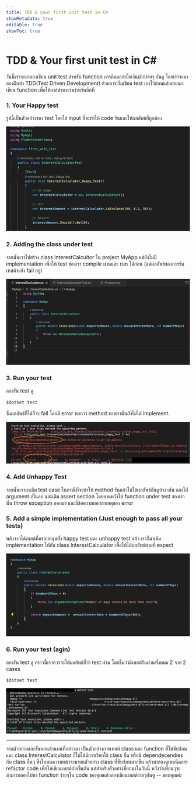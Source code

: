 ```yaml
---
title: TDD & your first unit test in C#
showMetadata: true
editable: true
showToc: true
---
```


# TDD & Your first unit test in C#

วันนี้เราจะมาลองเขียน unit test สำหรับ function การคิดดอกเบี้ยเงินฝากง่ายๆ กันดู โดยเราจะมาลองฝึกทำ TDD(Test Driven Development) ด้วยการเริ่มเขียน test เอาไว้ก่อนแล้วค่อยมาเขียน function เพื่อให้เทสต์ของเราผ่านรันอีกที 


### 1. Your Happy test

รูปนี้เป็นตัวอย่างของ test โดยใส่ input ที่จะทำให้ code รันและให้ผลลัพธ์ที่ถูกต้อง 

![](your-first-test-happy.png)


### 2. Adding the class under test

จากนั้นเราไปสร้าง class InterestCalcultor ใน project MyApp แต่ยังไม่มี implementation เพื่อให้ test ของเรา compile ผ่านและ run ได้ก่อน (แต่ผลลัพธ์ของการรันเทสต์จะยัง fail อยู่)

![](your-app-1.png)

### 3. Run your test

ลองรัน test ดู

```
$dotnet test
```

ซึ่งผลลัพธ์ที่ได้ก็จะ fail โดยมี error บอกว่า method ของเรานั้นยังไม่ได้ implement.

![](test-run-1.png)

### 4. Add Unhappy Test

จากนั้นเรามาเติม test case ในกรณีที่จะทำให้ method รันแล้วไม่ได้ผลลัพธ์กันดูบ้าง เช่น ลองใส่ argument เป็นลบ และเติม assert section โดยคาดหวังให้ function under test ของเรานั้น throw exception ออกมา และมีช้อความบอกสาเหตุของ error

### 5. Add a simple implementation (Just enough to pass all your tests)

หลังจากได้เทสต์ที่ครอบคลุมทั้ง happy test และ unhappy test แล้ว เราก็มาเติม implementation ใหักับ class InterestCalculator เพื่อให้ได้ผลลัพธ์ตามที่ expect

![](your-app-2.png)

### 6. Run your test (agin)

ลองรัน test ดู คราวนี้เราควรจะได้ผลลัพธ์ที่ว่า test ผ่าน โดยขึ้นว่ามีเทสต์รันผ่านทั้งหมด 2 จาก 2 cases

```
$dotnet test
```
![](test-run-2.png)


-----

จากตัวอย่างและขั้นตอนด้านบนที่กล่าวมา เป็นตัวอย่างการเทสต์ class และ function ที่ไม่ซับซ้อน และ class InterestCalculator ก็ไม่ได้มีการเรียกใช้ class อื่น หรือมี dependecendies กับ class อื่นๆ 
ซึ่งในบนความหน้าจะมายกตัวอย่าง class ที่ซับซ้อนมากขึ้น แล้วมาลองดูเทคนิคการ refactor code เพื่อให้เขียนเทสต์ง่ายขึ้นกัน แต่สำหรับตัวอย่างที่ยกมาในวันนี้ หวังว่าเพื่อนๆจะสามารถลองไปหา function ง่ายๆใน code ของคุณแล้วลองเขียนเทสต์ง่ายๆกันดู -- ขอบคุณค่ะ